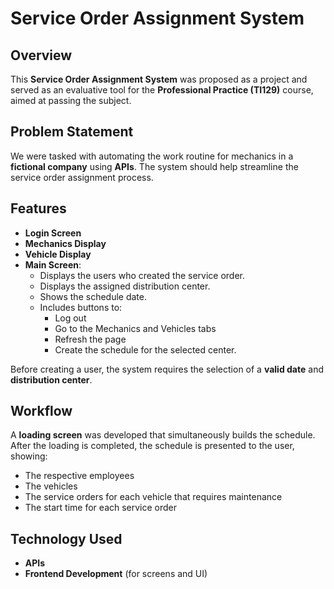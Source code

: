 # Service Order Assignment System

## Overview

This **Service Order Assignment System** was proposed as a project and served as an evaluative tool for the **Professional Practice (TI129)** course, aimed at passing the subject.

## Problem Statement

We were tasked with automating the work routine for mechanics in a **fictional company** using **APIs**. The system should help streamline the service order assignment process.

## Features

- **Login Screen**  
- **Mechanics Display**  
- **Vehicle Display**  
- **Main Screen**:  
  - Displays the users who created the service order.
  - Displays the assigned distribution center.
  - Shows the schedule date.
  - Includes buttons to:
    - Log out
    - Go to the Mechanics and Vehicles tabs
    - Refresh the page
    - Create the schedule for the selected center.

Before creating a user, the system requires the selection of a **valid date** and **distribution center**.

## Workflow

A **loading screen** was developed that simultaneously builds the schedule. After the loading is completed, the schedule is presented to the user, showing:

- The respective employees
- The vehicles
- The service orders for each vehicle that requires maintenance
- The start time for each service order

## Technology Used

- **APIs**
- **Frontend Development** (for screens and UI)
